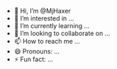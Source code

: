 - 👋 Hi, I’m @MjHaxer
- 👀 I’m interested in ...
- 🌱 I’m currently learning ...
- 💞️ I’m looking to collaborate on ...
- 📫 How to reach me ...
- 😄 Pronouns: ...
- ⚡ Fun fact: ...

<!---
MjHaxer/MjHaxer is a ✨ special ✨ repository because its `README.md` (this file) appears on your GitHub profile.
You can click the Preview link to take a look at your changes.
--->
